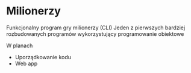# Milionerzy

Funkcjonalny program gry milionerzy (CLI)
Jeden z pierwszych bardziej rozbudowanych programów wykorzystujący programowanie obiektowe

W planach
- Uporządkowanie kodu
- Web app

